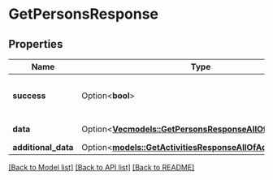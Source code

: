 # GetPersonsResponse

## Properties

Name | Type | Description | Notes
------------ | ------------- | ------------- | -------------
**success** | Option<**bool**> | If the response is successful or not | [optional]
**data** | Option<[**Vec<models::GetPersonsResponseAllOfDataInner>**](GetPersonsResponse_allOf_data_inner.md)> | Persons array | [optional]
**additional_data** | Option<[**models::GetActivitiesResponseAllOfAdditionalData**](GetActivitiesResponse_allOf_additional_data.md)> |  | [optional]

[[Back to Model list]](../README.md#documentation-for-models) [[Back to API list]](../README.md#documentation-for-api-endpoints) [[Back to README]](../README.md)


